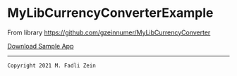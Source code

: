 # MyLibCurrencyConverterExample
From library https://github.com/gzeinnumer/MyLibCurrencyConverter

[Download Sample App](https://drive.google.com/file/d/1CIRQluQCuLgkHoTmsYuFRWv3O-_o7aSS/view?usp=sharing)

---

```
Copyright 2021 M. Fadli Zein
```